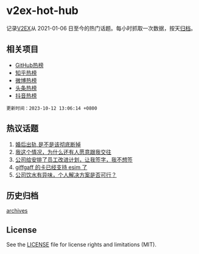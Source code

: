 # v2ex-hot-hub

 记录[V2EX](https://www.v2ex.com/)从 2021-01-06 日至今的热门话题。每小时抓取一次数据，按天[归档](archives)。
 
 ## 相关项目

- [GitHub热榜](https://github.com/snaildev/github-hot-hub)
- [知乎热榜](https://github.com/snaildev/zhihu-hot-hub)
- [微博热榜](https://github.com/snaildev/weibo-hot-hub)
- [头条热榜](https://github.com/snaildev/toutiao-hot-hub)
- [抖音热榜](https://github.com/snaildev/douyin-hot-hub)


 `更新时间：2023-10-12 13:06:14 +0800`

## 热议话题

1. [婚后出轨,是不是该彻底断掉](https://www.v2ex.com/t/981232)
1. [我这个情况，为什么还有人愿意跟我交往](https://www.v2ex.com/t/980952)
1. [公司给安排了员工改进计划，让我签字，我不想签](https://www.v2ex.com/t/981210)
1. [giffgaff 的卡已经支持 esim 了](https://www.v2ex.com/t/981025)
1. [公司饮水有异味，个人解决方案是否可行？](https://www.v2ex.com/t/981173)

## 历史归档

[archives](archives)

## License

See the [LICENSE](LICENSE) file for license rights and limitations (MIT).
